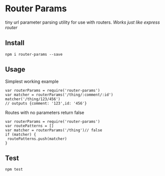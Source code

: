 # Router Params
tiny url parameter parsing utility for use with routers.
_Works just like express router_

## Install
`npm i router-params --save`

## Usage
Simplest working example
```
var routerParams = require('router-params')
var matcher = routerParams('/thing/:comment/:id')
matcher('/thing/123/456')
// outputs {comment: '123',id: '456'}
```
Routes with no parameters return false
```
var routerParams = require('router-params')
var routePatterns = []
var matcher = routerParams('/thing')// false
if (matcher) {
 routePatterns.push(matcher)
}
```
## Test
`npm test`

